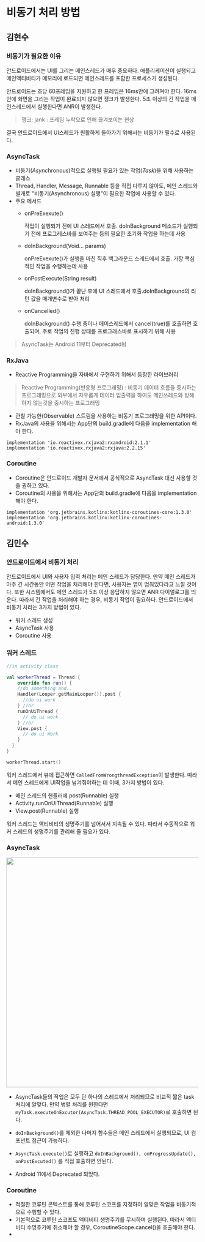 # 비동기 처리 방법

## 김현수

### 비동기가 필요한 이유
안드로이드에서는 UI를 그리는 메인스레드가 매우 중요하다.
애플리케이션이 실행되고 메인액티비티가 메모리에 로드되면 메인스레드를 포함한 프로세스가 생성된다.

안드로이드는 초당 60프레임을 지원하고 한 프레임은 16ms안에 그려져야 한다.
16ms 안에 화면을 그리는 작업이 완료되지 않으면 쟁크가 발생한다.
5초 이상의 긴 작업을 메인스레드에서 실행한다면 ANR이 발생한다.
> 쟁크; jank : 프레임 누락으로 인해 끊겨보이는 현상

결국 안드로이드에서 UI스레드가 원활하게 돌아가기 위해서는 비동기가 필수로 사용된다.

### AsyncTask

- 비동기(*Async*hronous)적으로 실행될 필요가 있는 작업(*Task*)을 위해 사용하는 클래스
- Thread, Handler, Message, Runnable 등을 직접 다루지 않아도, 메인 스레드와 별개로 "비동기(Asynchronous) 실행"이 필요한 작업에 사용할 수 있다.
- 주요 메서드
	- onPreExexute()
	
	  작업이 실행되기 전에 UI 스레드에서 호출. doInBackground 메소드가 실행되기 전에  프로그레스바를 보여주는 등의 필요한 초기화 작업을 하는데 사용
    
	- doInBackground(Void... params)
	
	  onPreExexute()가 실행을 마친 직후 백그라운드 스레드에서 호출. 가장 핵심적인 작업을 수행하는데 사용
    
	- onPostExecute(String result)
	
	  doInBackground()가 끝난 후에 UI 스레드에서 호출.doInBackground의 리턴 값을 매개변수로 받아 처리
    
	- onCancelled()
	
	  doInBackground() 수행 중이나 메이스레드에서 cancel(true)를 호출하면 호출되며, 주로 작업의 진행 상태를 프로그래스바로 표시하기 위해 사용
	
> AsyncTask는 Android 11부터 Deprecated됨

### RxJava

- Reactive Programming을 자바에서 구현하기 위해서 등장한 라이브러리
> Reactive Programming(반응형 프로그래밍) : 비동기 데이터 흐름을 중시하는 프로그래밍으로 외부에서 자유롭게 데이터 입출력을 하여도 메인쓰레드와 방해하지 않는것을 중시하는 프로그래밍
- 관찰 가능한(Observable) 스트림을 사용하는 비동기 프로그래밍을 위한 API이다.
- RxJava의 사용을 위해서는 App단의 build.gradle에 다음을 implementation 해야 한다.
```
implementation 'io.reactivex.rxjava2:rxandroid:2.1.1'
implementation 'io.reactivex.rxjava2:rxjava:2.2.15'
```
 

### Coroutine

- Coroutine은 안드로이드 개발자 문서에서 공식적으로 AsyncTask 대신 사용할 것을 권하고 있다.
- Coroutine의 사용을 위해서는 App단의 build.gradle에 다음을 implementation 해야 한다.
```
implementation 'org.jetbrains.kotlinx:kotlinx-coroutines-core:1.3.0'
implementation 'org.jetbrains.kotlinx:kotlinx-coroutines-android:1.3.0'
```
## 김민수

### 안드로이드에서 비동기 처리

안드로이드에서 UI와 사용자 입력 처리는 메인 스레드가 담당한다. 만약 메인 스레드가 아주 긴 시간동안 어떤 작업을 처리해야 한다면, 사용자는 앱이 멈춰있다라고 느낄 것이다. 또한 시스템에서도 메인 스레드가 5초 이상 응답하지 않으면 ANR 다이얼로그를 띄운다. 따라서 긴 작업을 처리해야 하는 경우, 비동기 작업이 필요하다. 안드로이드에서 비동기 처리는 3가지 방법이 있다.

- 워커 스레드 생성
- AsyncTask 사용
- Coroutine 사용

### 워커 스레드

``` kotlin
//in activity class

val workerThread = Thread {
	override fun run() {
    //do something and..
    Handler(Looper.getMainLooper()).post {
      //do ui work
    } //or
    runOnUiThread {
      // do ui work
    } //or
    View.post {
      // do ui Work
    }
  }
}

workerThread.start()
```

워커 스레드에서 뷰에 접근하면 `CalledFromWrongthreadException`이 발생한다. 따라서 메인 스레드에게 UI작업을 넘겨줘야하는 데 이때, 3가지 방법이 있다.

- 메인 스레드의 핸들러에 post(Runnable) 실행
- Activity.runOnUiThread(Runnable) 실행
- View.post(Runnable) 실행

워커 스레드는 액티비티의 생명주기를 넘어서서 지속될 수 있다. 따라서 수동적으로 워커 스레드의 생명주기를 관리해 줄 필요가 있다.

### AsyncTask

<img src="https://t1.daumcdn.net/cfile/tistory/2420B240577D4A720F" width=600/>

- AsyncTask들의 작업은 모두 단 하나의 스레드에서 처리되므로 비교적 짧은 task처리에 알맞다. 만약 병렬 처리를 원한다면 `myTask.executeOnExcutor(AsyncTask.THREAD_POOL_EXECUTOR)`로 호출하면 된다.
- `doInBackground()`를 제외한 나머지 함수들은 메인 스레드에서 실행되므로, UI 컴포넌트 접근이 가능하다.
- `AsyncTask.execute()`로 실행하고 `doInBackground(), onProgressUpdate(), onPostExcuted()` 를 직접 호출하면 안된다.

- Android 11에서 Deprecated 되었다.

### Coroutine

- 적절한 코루틴 콘텍스트를 통해 코루틴 스코프를 지정하여 알맞은 작업을 비동기적으로 수행할 수 있다.
- 기본적으로 코루틴 스코프도 액티비티 생명주기를 무시하며 실행된다. 따라서 액티비티 수명주기에 취소해야 할 경우, CoroutineScope.cancel()을 호출해야 한다.
- 
